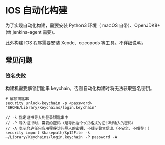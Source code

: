# IOS 自动化构建

为了实现自动化构建，需要安装 Python3 环境（ macOS 自带）、OpenJDK8+(给 jenkins-agent 需要)。

此外构建 IOS 程序需要安装 Xcode、cocopods 等工具。不详细说明。


## 常见问题

### 签名失败

构建机需要解锁钥匙串 keychain，否则自动化构建时将无法获取签名密钥。

```
# 解锁钥匙串
security unlock-keychain -p <password> "$HOME/Library/Keychains/login.keychain"

// -k 指定证书导入到登录钥匙串中
// -P 导入证书时，需要的密码（是导出这个p12格式的证书时输入的密码）
// -A 表示允许任何应用程序访问导入的密钥，不提示警告信息（不安全，不推荐！）
security import $basepath/$p12File -k ~/Library/Keychains/login.keychain -P password -A
```


